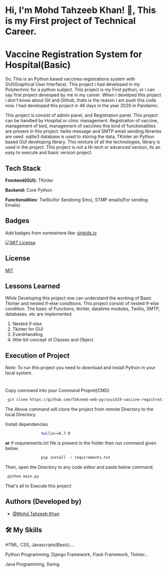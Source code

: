 
# Hi, I'm Mohd Tahzeeb Khan! 👋, This is my First project of Technical Career. 


# Vaccine Registration System for Hospital(Basic)
So, This is an Python based vaccines registrations system with GUI(Graphical User Interface). This project i had developed in my Polytechnic for a python subject. This project is my First python, or i can say first project deveoped by me in my career. When i develped this project i don't know about Git and Github, thats is the reason i am push this code now. I had developed this project in 46 days in the year 2020 in Pandamic. 

This project is consist of admin panel, and Registration panel. This project can be handled by Hospital or clinic management. Registraiton of vaccine, management of bed, management of vaccines this kind of functionalities are present in this project. twilio message and  SMTP email sending libraries are used. sqlite3 database is used to storing the data, TKinter an Python based GUI developing library. This mixture of all the technologies, library is used in the project.
This project is not a Hi-tech or advanced version, its an easy to execute and basic version project.


## Tech Stack

**Frontend(GUI):** TKinter

**Backend:** Core Python

**Functionalities:** Twillio(for Sendomg Sms), STMP emails(For sending Emails)


## Badges

Add badges from somewhere like: [shields.io](https://shields.io/)

[![MIT License](https://img.shields.io/badge/License-MIT-green.svg)](https://choosealicense.com/licenses/mit/)



## License

[MIT](https://choosealicense.com/licenses/mit/)


## Lessons Learned

While Developing this project one can understand the working of Basic Tkinter and nested if-else conditions. This project consist of nested if-else condition. The basic of Functions, tkinter, datatime modules, Twillio, SMTP, databases, etc are implemented.
1. Nested If-else
2. Tkinter for GUI  
3. EventHandling
5. little-bit concept of Classes and Object.

## Execution of Project

*Note:*  To run this project you need to download and install Python in your local system.
#



Copy command into your Command Propmt(CMD)
```bash
 git clone https://github.com/Tahzeeb-web-py/covid19-vaccine-registration-system-.git
```
The Above command will clone the project from remote Directory to the local Directory.

Install dependencies
```bash
                twilio==8.7.0
```
**or** if requirements.txt file is present in the folder then run command given below.
```bash
                pip install -r requirements.txt
```
Then, open the Directory to any code editor and paste below command.
```bash
 python main.py
```
That's all to Execute this project



## Authors (Developed by)

- [@Mohd Tahzeeb Khan](https://www.github.com/Tahzeeb-web-py)

## 🛠 My Skills
HTML, CSS, Javascripts(Basic)....

Python Programming, Django Framework, Flask Framework, Tkinter...

Java Programming, Swing.
